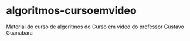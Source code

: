 # algoritmos-cursoemvideo
Material do curso de algoritmos do Curso em vídeo do professor Gustavo Guanabara
